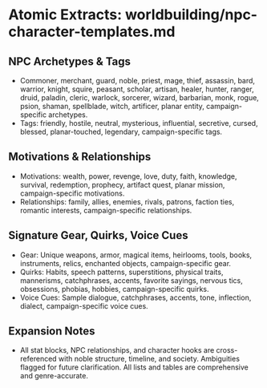 # Atomic Extracts: worldbuilding/npc-character-templates.md

## NPC Archetypes & Tags
- Commoner, merchant, guard, noble, priest, mage, thief, assassin, bard, warrior, knight, squire, peasant, scholar, artisan, healer, hunter, ranger, druid, paladin, cleric, warlock, sorcerer, wizard, barbarian, monk, rogue, psion, shaman, spellblade, witch, artificer, planar entity, campaign-specific archetypes.
- Tags: friendly, hostile, neutral, mysterious, influential, secretive, cursed, blessed, planar-touched, legendary, campaign-specific tags.

## Motivations & Relationships
- Motivations: wealth, power, revenge, love, duty, faith, knowledge, survival, redemption, prophecy, artifact quest, planar mission, campaign-specific motivations.
- Relationships: family, allies, enemies, rivals, patrons, faction ties, romantic interests, campaign-specific relationships.

## Signature Gear, Quirks, Voice Cues
- Gear: Unique weapons, armor, magical items, heirlooms, tools, books, instruments, relics, enchanted objects, campaign-specific gear.
- Quirks: Habits, speech patterns, superstitions, physical traits, mannerisms, catchphrases, accents, favorite sayings, nervous tics, obsessions, phobias, hobbies, campaign-specific quirks.
- Voice Cues: Sample dialogue, catchphrases, accents, tone, inflection, dialect, campaign-specific voice cues.

## Expansion Notes
- All stat blocks, NPC relationships, and character hooks are cross-referenced with noble structure, timeline, and society. Ambiguities flagged for future clarification. All lists and tables are comprehensive and genre-accurate.
